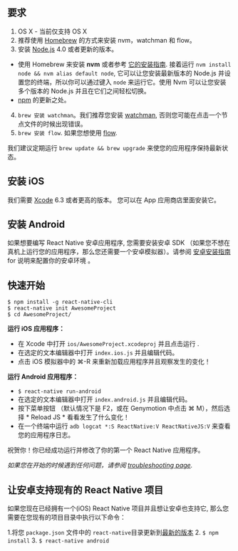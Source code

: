 
## 要求

1. OS X - 当前仅支持 OS X 
2. 推荐使用 [Homebrew](http://brew.sh/) 的方式来安装 nvm，watchman 和 flow。
3. 安装 [Node.js](https://nodejs.org/) 4.0 或者更新的版本。
  - 使用 Homebrew 来安装 **nvm** 或者参考 [它的安装指南](https://github.com/creationix/nvm#installation). 接着运行 `nvm install node && nvm alias default node`, 它可以让您安装最新版本的 Node.js 并设置您的终端，所以你可以通过键入 `node` 来运行它。使用 Nvm 可以让您安装多个版本的 Node.js 并且在它们之间轻松切换。
  - [npm](https://docs.npmjs.com/) 的更新之处。
4. `brew 安装 watchman`。我们推荐您安装 [watchman](https://facebook.github.io/watchman/docs/install.html), 否则您可能在点击一个节点文件的时候出现错误。
5. `brew 安装 flow`. 如果您想使用 [flow](http://www.flowtype.org).

我们建议定期运行 `brew update && brew upgrade` 来使您的应用程序保持最新状态。

## 安装 iOS 

我们需要 [Xcode](https://developer.apple.com/xcode/downloads/) 6.3 或者更高的版本。 您可以在 App 应用商店里面安装它。

## 安装 Android 

如果想要编写 React Native 安卓应用程序, 您需要安装安卓 SDK （如果您不想在真机上运行您的应用程序，那么您还需要一个安卓模拟器）。请参阅 [安卓安装指南](android-setup.html) for 说明来配置你的安卓环境 。

## 快速开始

    $ npm install -g react-native-cli
    $ react-native init AwesomeProject
    $ cd AwesomeProject/

**运行 iOS 应用程序：**

- 在 Xcode 中打开 `ios/AwesomeProject.xcodeproj` 并且点击运行 .
- 在选定的文本编辑器中打开 `index.ios.js` 并且编辑代码。
- 点击 iOS 模拟器中的 ⌘-R 来重新加载应用程序并且观察发生的变化！

**运行 Android 应用程序：**

* `$ react-native run-android`
* 在选定的文本编辑器中打开 `index.android.js` 并且编辑代码。
* 按下菜单按钮 （默认情况下是 F2，或在 Genymotion 中点击 ⌘ M），然后选择 * Reload JS * 看看发生了什么变化！
* 在一个终端中运行 `adb logcat *:S ReactNative:V ReactNativeJS:V` 来查看您的应用程序日志。

祝贺你！你已经成功运行并修改了你的第一个 React Native 应用程序。

_如果您在开始的时候遇到任何问题，请参阅 [troubleshooting page](/react-native/docs/troubleshooting.html#content)._

## 让安卓支持现有的 React Native 项目

如果您现在已经拥有一个(iOS) React Native 项目并且想让安卓也支持它, 那么您需要在您现有的项目目录中执行以下命令：

1.将您 `package.json` 文件中的 `react-native`目录更新到[最新的版本](https://www.npmjs.com/package/react-native)
2. `$ npm install`
3. `$ react-native android`
